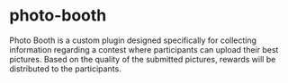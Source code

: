 # photo-booth
Photo Booth is a custom plugin designed specifically for collecting information regarding a contest where participants can upload their best pictures. Based on the quality of the submitted pictures, rewards will be distributed to the participants.
